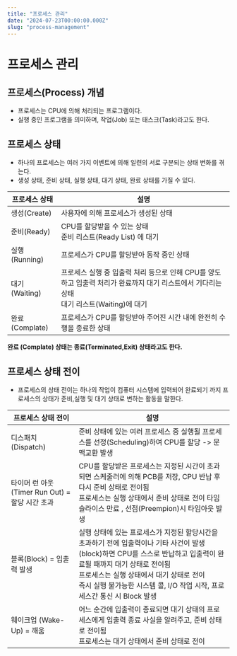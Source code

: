 ```yaml
---
title: "프로세스 관리"
date: "2024-07-23T00:00:00.000Z"
slug: "process-management"
---
```



# 프로세스 관리
## 프로세스(Process) 개념
* 프로세스는 CPU에 의해 처리되는 프로그램이다.
* 실행 중인 프로그램을 의미하며, 작업(Job) 또는 태스크(Task)라고도 한다.

## 프로세스 상태
* 하나의 프로세스는 여러 가지 이벤트에 의해 일련의 서로 구분되는 상태 변화를 겪는다.
* 생성 상태, 준비 상태, 실행 상태, 대기 상태, 완료 상태를 가질 수 있다.

| 프로세스 상태 | 설명 |
|--|--|
| 생성(Create) | 사용자에 의해 프로세스가 생성된 상태 |
| 준비(Ready) | CPU를 할당받을 수 있는 상태 <br> 준비 리스트(Ready List) 에 대기 |
| 실행(Running) | 프로세스가 CPU를 할당받아 동작 중인 상태 |
| 대기(Waiting) | 프로세스 실행 중 입출력 처리 등으로 인해 CPU를 양도하고 입출력 처리가 완료까지 대기 리스트에서 기다리는 상태 <br> 대기 리스트(Waiting)에 대기 |
| 완료(Complate) | 프로세스가 CPU를 할당받아 주어진 시간 내에 완전히 수행을 종료한 상태 |
**완료 (Complate) 상태는 종료(Terminated,Exit) 상태라고도 한다.**

## 프로세스 상태 전이
* 프로세스의 상태 전이는 하나의 작업이 컴퓨터 시스템에 입력되어 완료되기 까지 프로세스의 상태가 준비,실행 및 대기 상태로 변하는 활동을 말한다.

| 프로세스 상태 전이                          | 설명 |
|-------------------------------------|--|
| 디스패치 (Dispatch)                     | 준비 상태에 있는 여러 프로세스 중 실행될 프로세스를 선정(Scheduling)하여 CPU를 할당 -> 문맥교환 발생 |
| 타이머 런 아웃 (Timer Run Out) = 할당 시간 초과 | CPU를 할당받은 프로세스는 지정된 시간이 초과되면 스케줄러에 의해 PCB를 저장, CPU 반납 후 다시 준비 상태로 전이됨<br>프로세스는 실행 상태에서 준비 상태로 전이 타임 슬라이스 만료 , 선점(Preempion)시 타임아웃 발생 |
| 블록(Block) = 입출력 발생                  | 실행 상태에 있는 프로세스가 지정된 할당시간을 초과하기 전에 입출력이나 기타 사건이 발생(block)하면 CPU를 스스로 반납하고 입출력이 완료될 때까지 대기 상태로 전이됨<br> 프로세스는 실행 상태에서 대기 상태로 전이<br>즉시 실행 불가능한 시스템 콜, I/O 작업 시작, 프로세스간 통신 시 Block 발생 |
| 웨이크업 (Wake-Up) = 깨움                   | 어느 순간에 입출력이 종료되면 대기 상태의 프로세스에게 입출력 종료 사실을 알려주고, 준비 상태로 전이됨 <br> 프로세스는 대기 상태에서 준비 상태로 전이 |

